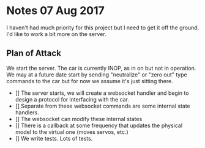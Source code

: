 # Notes 07 Aug 2017

I haven't had much priority for this project but I need to get it off the ground.  I'd like to work a bit more on the server.

## Plan of Attack

We start the server.  The car is currently INOP, as in on but not in operation.  We may at a future date start by sending "neutralize" or "zero out" type commands to the car but for now we assume it's just sitting there.

- [] The server starts, we will create a websocket handler and begin to design a protocol for interfacing with the car.
- [] Separate from these websocket commands are some internal state handlers.  
- [] The websocket can modify these internal states
- [] There is a callback at some frequency that updates the physical model to the virtual one (moves servos, etc.)
- [] We write tests.  Lots of tests.
